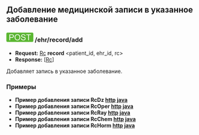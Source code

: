 ## Добавление медицинской записи в указанное заболевание

### ![POST](../../../../img/post.png) /ehr/record/add
* **Request:** [Rc](../../../../types/types.md#com.siams.med.api.Rc) **record** <patient_id, ehr_id, rc>
* **Response:** [[Rc](../../../../types/types.md#com.siams.med.api.Rc)]

Добавляет запись в указанное заболевание.

### Примеры
* **Пример добавления записи RcDz [http](examples/RcDz/add.md) [java](examples/RcDz/addJava.md)**
* **Пример добавления записи RcOper [http](examples/RcOper/add.md) [java](examples/RcOper/addJava.md)**
* **Пример добавления записи RcRay [http](examples/RcRay/add.md) [java](examples/RcRay/addJava.md)**
* **Пример добавления записи RcChem [http](examples/RcChem/add.md) [java](examples/RcChem/addJava.md)**
* **Пример добавления записи RcHorm [http](examples/RcHorm/add.md) [java](examples/RcHorm/addJava.md)**

